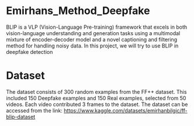 # Emirhans_Method_Deepfake
BLIP is a VLP (Vision-Language Pre-training) framework that excels in both vision-language understanding and generation tasks using a multimodal mixture of encoder-decoder model and a novel captioning and filtering method for handling noisy data. In this project, we will try to use BLIP in deepfake detection

# Dataset 

The dataset consists of 300 random examples from the FF++ dataset. This included 150 Deepfake examples and 150 Real examples, selected from 50 videos. Each video contributed 3 frames to the dataset. The dataset can be accessed from the link: https://www.kaggle.com/datasets/emirhanbilgic/ff-blip-dataset 
